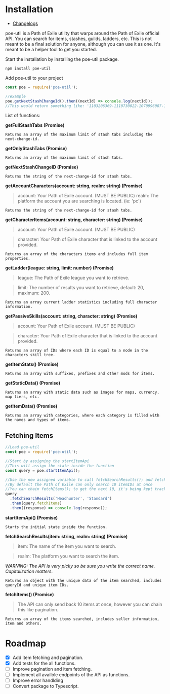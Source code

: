 # Installation

- [Changelogs](https://github.com/smallobject/poe-util/blob/main/CHANGELOG.md)

poe-util is a Path of Exile utility that warps around the Path of Exile official API. You can search for items, stashes, guilds, ladders, etc. This is not meant to be a final solution for anyone, although you can use it as one. It's meant to be a helper tool to get you started.

Start the installation by installing the poe-util package.

```
npm install poe-util
```

Add poe-util to your project

```js
const poe = require('poe-util');

//example
poe.getNextStashChangeId().then((nextId) => console.log(nextId));
//This would return something like: '1103206369-1110730022-1070996087-1200613805-1152047365'
```

List of functions:

**getFullStashTabs (Promise)**

```
Returns an array of the maximum limit of stash tabs including the next-change-id.
```

**getOnlyStashTabs (Promise)**

```
Returns an array of the maximum limit of stash tabs.
```

**getNextStashChangeID (Promise)**

```
Returns the string of the next-change-id for stash tabs.
```

**getAccountCharacters(account: string, realm: string) (Promise)**

> account: Your Path of Exile account. (MUST BE PUBLIC)
> realm: The platform the account you are searching is located. (ie: 'pc')

```
Returns the string of the next-change-id for stash tabs.
```

**getCharacterItems(account: string, character: string) (Promise)**

> account: Your Path of Exile account. (MUST BE PUBLIC)

> character: Your Path of Exile character that is linked to the account provided.

```
Returns an array of the characters items and includes full item properties.
```

**getLadder(league: string, limit: number) (Promise)**

> league: The Path of Exile league you want to retrieve.

> limit: The number of results you want to retrieve, default: 20, maximum: 200.

```
Returns an array current ladder statistics including full character information.
```

**getPassiveSkills(account: string, character: string) (Promise)**

> account: Your Path of Exile account. (MUST BE PUBLIC)

> character: Your Path of Exile character that is linked to the account provided.

```
Returns an array of IDs where each ID is equal to a node in the characters skill tree.
```

**getItemStats() (Promise)**

```
Returns an array with suffixes, prefixes and other mods for items.
```

**getStaticData() (Promise)**

```
Returns an array with static data such as images for maps, currency, map tiers, etc.
```

**getItemData() (Promise)**

```
Returns an array with categories, where each category is filled with the names and types of items.
```

## Fetching Items

```js
//Load poe-util
const poe = require('poe-util');

//Start by assigning the startItemApi
//This will assign the state inside the function
const query = poe.startItemApi();

//Use the new assigned variable to call fetchSearchResults(); and fetchItems();
//By default the Path of Exile can only search 10 itemIDs at once
//You can chain fetchItems(); to get the next 10, it's being kept track of in the state
query
  .fetchSearchResults('Headhunter', 'Standard')
  .then(query.fetchItems)
  .then((response) => console.log(response));
```

**startItemApi() (Promise)**

```
Starts the initial state inside the function.
```

**fetchSearchResults(item: string, realm: string) (Promise)**

> item: The name of the item you want to search.

> realm: The platform you want to search the item.

_WARNING: The API is very picky so be sure you write the correct name. Capitalization matters._

```
Returns an object with the unique data of the item searched, includes queryId and unique item IDs.
```

**fetchItems() (Promise)**

> The API can only send back 10 items at once, however you can chain this like pagination.

```
Returns an array of the items searched, includes seller information, item and others.
```

# Roadmap

- [x] Add item fetching and pagination.
- [x] Add tests for the all functions.
- [ ] Improve pagination and item fetching.
- [ ] Implement all availble endpoints of the API as functions.
- [ ] Improve error handlding
- [ ] Convert package to Typescript.
